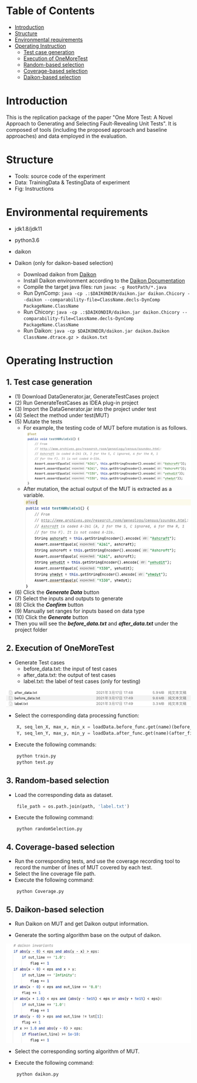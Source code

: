 # Table of Contents
- [Introduction](#introduction) 
- [Structure](#structure)
- [Environmental requirements](#environmental-requirements)
- [Operating Instruction](#operating-instruction)
    - [Test case generation](#test-case-generation)
    - [Execution of OneMoreTest](#execution-of-oneMoreTest)
    - [Random-based selection](#random-based-selection)
    - [Coverage-based selection](#coverage-based-selection)
    - [Daikon-based selection](#daikon-based-selection)
# Introduction
This is the replication package of the paper "One More Test: A Novel Approach to Generating and Selecting Fault-Revealing Unit Tests". It is composed of tools (including the proposed approach and baseline approaches) and data employed in the evaluation.

# Structure
- Tools: source code of the experiment
- Data: TrainingData & TestingData of experiment
- Fig: Instructions

# Environmental requirements
- jdk1.8/jdk11
- python3.6
- daikon

- Daikon (only for daikon-based selection)
    - Download daikon from [Daikon](http://plse.cs.washington.edu/daikon/download/)
    - Install Daikon environment according to the [Daikon Documentation](http://plse.cs.washington.edu/daikon/download/doc/daikon.html#Installing-Daikon)
    - Compile the target java files: run ```javac -g RootPath/*.java```
    - Run DynComp: ```java -cp .:$DAIKONDIR/daikon.jar daikon.Chicory --daikon --comparability-file=ClassName.decls-DynComp PackageName.ClassName```
    - Run Chicory: ```java -cp .:$DAIKONDIR/daikon.jar daikon.Chicory --comparability-file=ClassName.decls-DynComp PackageName.ClassName```
    - Run Daikon: ```java -cp $DAIKONDIR/daikon.jar daikon.Daikon ClassName.dtrace.gz > daikon.txt```

# Operating Instruction
## 1. Test case generation
- (1) Download DataGenerator.jar, GenerateTestCases project
- (2) Run GenerateTestCases as IDEA plug-in project
- (3) Import the DataGenerator.jar into the project under test
- (4) Select the method under test(MUT)
- (5) Mutate the tests
    - For example, the testing code of MUT before mutation is as follows.<img src='./Fig/beforeMutation.jpg' align=center />
    - After mutation, the actual output of the MUT is extracted as a variable.<img src='./Fig/afterMutation.jpg' align=center />
- (6) Click the ***Generate Data*** button
- (7) Select the inputs and outputs to generate
- (8) Click the ***Confirm*** button
- (9) Manually set ranges for inputs based on data type
- (10) Click the ***Generate*** button
- Then you will see the ***before_data.txt*** and ***after_data.txt*** under the project folder

## 2. Execution of OneMoreTest
- Generate Test cases
    - before_data.txt: the input of test cases
    - after_data.txt: the output of test cases
    - label.txt: the label of test cases (only for testing)
<img src='./Fig/Data.jpg' align=center />

- Select the corresponding data processing function: 
```python
    X, seq_len_X, max_x, min_x = loadData.before_func.get(name)(before_file)
    Y, seq_len_Y, max_y, min_y = loadData.after_func.get(name)(after_file)
```
-  Execute the following commands:
```python
    python train.py
    python test.py
```

## 3. Random-based selection
- Load the corresponding data as dataset.
```python
    file_path = os.path.join(path, 'label.txt')
```
- Execute the following command:
```
    python randomSelection.py
```

## 4. Coverage-based selection
- Run the corresponding tests, and use the coverage recording tool to record the number of lines of MUT covered by each test.
- Select the line coverage file path.
- Execute the following command:
```
    python Coverage.py
```

## 5. Daikon-based selection
- Run Daikon on MUT and get Daikon output information.

- Generate the sorting algorithm base on the output of daikon.
<img src='./Fig/Algorithm.jpg' align=center />

- Select the corresponding sorting algorithm of MUT.

- Execute the following command:
```
    python daikon.py
```

